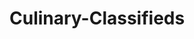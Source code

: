 # Culinary-Classifieds

<!-- give viewRecipeBtn an id when it's created on the fly
when viewRecipeBtn clicked, needs to go to corresponding ingredient page with the same ID
a href recipe/ingredient/:recipeID GET request - backend with route same path name - db.recipe.findByIdAndUpdate req.params.recipeID

then start auth / bcrypt process and get sessions linked to profile and ingredients -->
